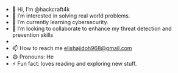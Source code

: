 - 👋 Hi, I’m @hackcraft4k
- 👀 I’m interested in solving real world problems.
- 🌱 I’m currently learning cybersecurity.
- 💞️ I’m looking to collaborate to enhance my threat detection and prevention skills
- .
- 📫 How to reach me elishajidoh968@gmail.com
- 😄 Pronouns: He
- ⚡ Fun fact: loves reading and exploring new stuff.

<!---
hackcraft4k/hackcraft4k is a ✨ special ✨ repository because its `README.md` (this file) appears on your GitHub profile.
You can click the Preview link to take a look at your changes.
--->
